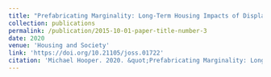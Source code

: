 ```yaml
---
title: "Prefabricating Marginality: Long-Term Housing Impacts of Displacement in Post-Disaster Montserrat"
collection: publications
permalink: /publication/2015-10-01-paper-title-number-3
date: 2020
venue: 'Housing and Society'
link: 'https://doi.org/10.21105/joss.01722'
citation: 'Michael Hooper. 2020. &quot;Prefabricating Marginality: Long-Term Housing Impacts of Displacement in Post-Disaster Montserrat.&quot; <i>Housing and Society</i> Forthcoming. doi.org/10.1080/08882746.2020.1776036'
---
```

